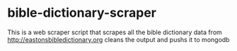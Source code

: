 # bible-dictionary-scraper
This is a web scraper script that scrapes all the bible dictionary data from http://eastonsbibledictionary.org cleans the output and pushs it to mongodb
